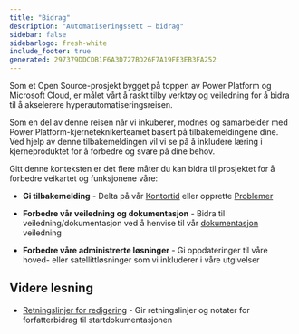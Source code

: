 ```yaml
---
title: "Bidrag"
description: "Automatiseringssett – bidrag"
sidebar: false
sidebarlogo: fresh-white
include_footer: true
generated: 297379DDCDB1F6A3D727BD26F7A19FE3EB3FA252
---
```


Som et Open Source-prosjekt bygget på toppen av Power Platform og Microsoft Cloud, er målet vårt å raskt tilby verktøy og veiledning for å bidra til å akselerere hyperautomatiseringsreisen.

Som en del av denne reisen når vi inkuberer, modnes og samarbeider med Power Platform-kjerneteknikerteamet basert på tilbakemeldingene dine. Ved hjelp av denne tilbakemeldingen vil vi se på å inkludere læring i kjerneproduktet for å forbedre og svare på dine behov.

Gitt denne konteksten er det flere måter du kan bidra til prosjektet for å forbedre veikartet og funksjonene våre:

- **Gi tilbakemelding** - Delta på vår [Kontortid](/nb/office-hours) eller opprette [Problemer](/nb/contribution/feedback)

- **Forbedre vår veiledning og dokumentasjon** - Bidra til veiledning/dokumentasjon ved å henvise til vår [dokumentasjon](/nb/contribution/documentation) veiledning

- **Forbedre våre administrerte løsninger** - Gi oppdateringer til våre hoved- eller satellittløsninger som vi inkluderer i våre utgivelser

## Videre lesning

- [Retningslinjer for redigering](/nb/contribution/authoring) - Gir retningslinjer og notater for forfatterbidrag til startdokumentasjonen
